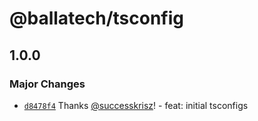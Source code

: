 # @ballatech/tsconfig

## 1.0.0

### Major Changes

- [`d8478f4`](https://github.com/successkrisz/ballatech-public-packages/commit/d8478f4eb7d7171bc63570bf009de54b09e90de6) Thanks [@successkrisz](https://github.com/successkrisz)! - feat: initial tsconfigs
